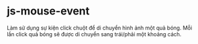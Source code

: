 # js-mouse-event
Làm sử dụng sự kiện click chuột để di chuyển hình ảnh một quả bóng. Mỗi lần click quả bóng sẽ được di chuyển sang trái/phải một khoảng cách.  
